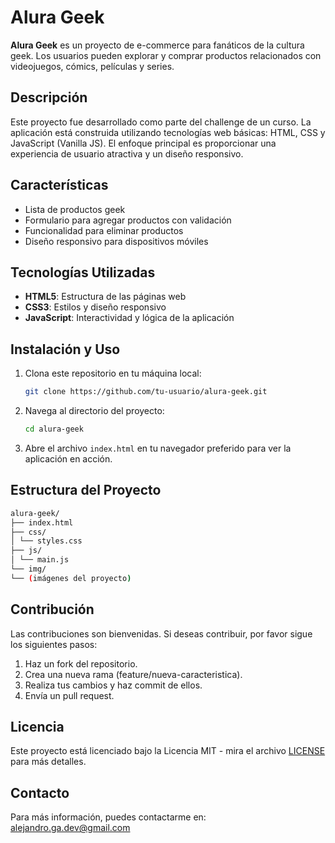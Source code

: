 # Alura Geek

**Alura Geek** es un proyecto de e-commerce para fanáticos de la cultura geek. Los usuarios pueden explorar y comprar productos relacionados con videojuegos, cómics, películas y series.

## Descripción

Este proyecto fue desarrollado como parte del challenge de un curso. La aplicación está construida utilizando tecnologías web básicas: HTML, CSS y JavaScript (Vanilla JS). El enfoque principal es proporcionar una experiencia de usuario atractiva y un diseño responsivo.

## Características

- Lista de productos geek
- Formulario para agregar productos con validación
- Funcionalidad para eliminar productos
- Diseño responsivo para dispositivos móviles

## Tecnologías Utilizadas

- **HTML5**: Estructura de las páginas web
- **CSS3**: Estilos y diseño responsivo
- **JavaScript**: Interactividad y lógica de la aplicación

## Instalación y Uso

1. Clona este repositorio en tu máquina local:
    ```bash
    git clone https://github.com/tu-usuario/alura-geek.git
    ```
2. Navega al directorio del proyecto:
    ```bash
    cd alura-geek
    ```
3. Abre el archivo `index.html` en tu navegador preferido para ver la aplicación en acción.

## Estructura del Proyecto

```bash
alura-geek/
├── index.html
├── css/
│ └── styles.css
├── js/
│ └── main.js
└── img/
└── (imágenes del proyecto)
```

## Contribución

Las contribuciones son bienvenidas. Si deseas contribuir, por favor sigue los siguientes pasos:

1. Haz un fork del repositorio.
2. Crea una nueva rama (feature/nueva-caracteristica).
3. Realiza tus cambios y haz commit de ellos.
4. Envía un pull request.

## Licencia

Este proyecto está licenciado bajo la Licencia MIT - mira el archivo [LICENSE](LICENSE) para más detalles.

## Contacto

Para más información, puedes contactarme en: [alejandro.ga.dev@gmail.com](mailto:alejandro.ga.dev@gmail.com)


